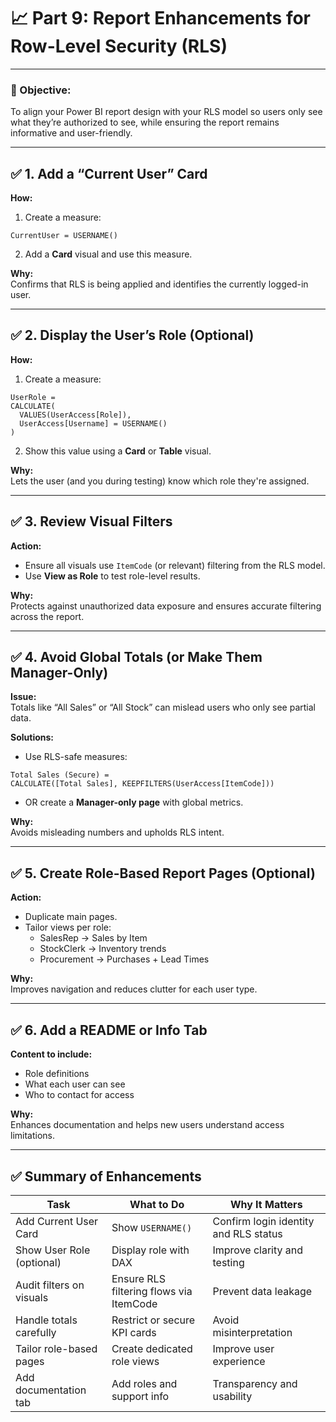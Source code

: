 
# 📈 Part 9: Report Enhancements for Row-Level Security (RLS)

---

### 🎯 Objective:
To align your Power BI report design with your RLS model so users only see what they’re authorized to see, while ensuring the report remains informative and user-friendly.

---

## ✅ 1. Add a “Current User” Card

**How:**
1. Create a measure:
```DAX
CurrentUser = USERNAME()
```
2. Add a **Card** visual and use this measure.

**Why:**  
Confirms that RLS is being applied and identifies the currently logged-in user.

---

## ✅ 2. Display the User’s Role (Optional)

**How:**
1. Create a measure:
```DAX
UserRole = 
CALCULATE(
  VALUES(UserAccess[Role]),
  UserAccess[Username] = USERNAME()
)
```
2. Show this value using a **Card** or **Table** visual.

**Why:**  
Lets the user (and you during testing) know which role they're assigned.

---

## ✅ 3. Review Visual Filters

**Action:**
- Ensure all visuals use `ItemCode` (or relevant) filtering from the RLS model.
- Use **View as Role** to test role-level results.

**Why:**  
Protects against unauthorized data exposure and ensures accurate filtering across the report.

---

## ✅ 4. Avoid Global Totals (or Make Them Manager-Only)

**Issue:**  
Totals like “All Sales” or “All Stock” can mislead users who only see partial data.

**Solutions:**
- Use RLS-safe measures:
```DAX
Total Sales (Secure) = 
CALCULATE([Total Sales], KEEPFILTERS(UserAccess[ItemCode]))
```
- OR create a **Manager-only page** with global metrics.

**Why:**  
Avoids misleading numbers and upholds RLS intent.

---

## ✅ 5. Create Role-Based Report Pages (Optional)

**Action:**
- Duplicate main pages.
- Tailor views per role:
  - SalesRep → Sales by Item
  - StockClerk → Inventory trends
  - Procurement → Purchases + Lead Times

**Why:**  
Improves navigation and reduces clutter for each user type.

---

## ✅ 6. Add a README or Info Tab

**Content to include:**
- Role definitions
- What each user can see
- Who to contact for access

**Why:**  
Enhances documentation and helps new users understand access limitations.

---

## ✅ Summary of Enhancements

| Task                        | What to Do                                     | Why It Matters                          |
|-----------------------------|-----------------------------------------------|------------------------------------------|
| Add Current User Card       | Show `USERNAME()`                             | Confirm login identity and RLS status    |
| Show User Role (optional)   | Display role with DAX                         | Improve clarity and testing              |
| Audit filters on visuals    | Ensure RLS filtering flows via ItemCode       | Prevent data leakage                     |
| Handle totals carefully     | Restrict or secure KPI cards                  | Avoid misinterpretation                  |
| Tailor role-based pages     | Create dedicated role views                   | Improve user experience                  |
| Add documentation tab       | Add roles and support info                    | Transparency and usability               |
